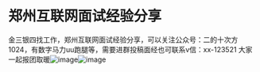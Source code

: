 # 郑州互联网面试经验分享
金三银四找工作，郑州互联网面试经验分享，可以关注公众号：二的十次方1024，有数字马力uu跑腿等，需要进群投稿面经也可联系v信：xx-123521 大家一起报团取暖![image](https://github.com/DaMi521/mainjing/assets/35533166/1b7e4797-3df7-4c5e-877e-eb6a82aee336)![image](https://github.com/DaMi521/mainjing/assets/35533166/e24d47b0-d679-49c9-929e-492d95535e89)


